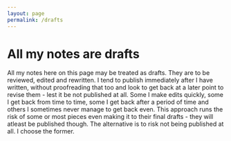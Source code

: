 ```yaml
--- 
layout: page
permalink: /drafts
---
```


# All my notes are drafts

All my notes here on this page may be treated as drafts. They are to be reviewed, edited and rewritten. I tend to publish immediately after I have written, without proofreading that too and look to get back at a later point to revise them - lest it be not published at all. Some I make edits quickly, some I get back from time to time, some I get back after a period of time and others I sometimes never manage to get back even. This approach runs the risk of some or most pieces even making it to their final drafts - they will atleast be published though. The alternative is to risk not being published at all. I choose the former. 